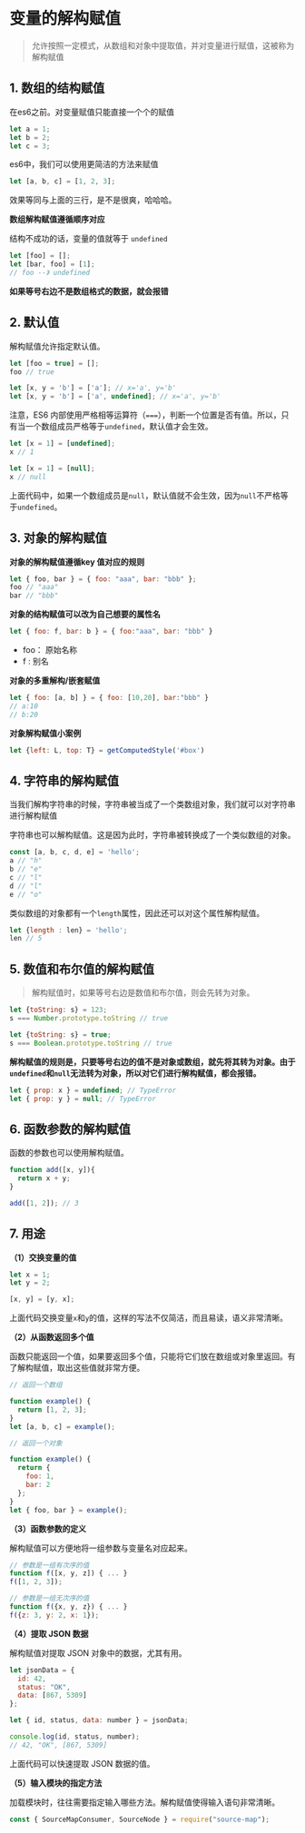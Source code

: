 # 变量的解构赋值

> 允许按照一定模式，从数组和对象中提取值，并对变量进行赋值，这被称为解构赋值

## 1. 数组的结构赋值

在es6之前。对变量赋值只能直接一个个的赋值

```javascript
let a = 1;
let b = 2;
let c = 3;
```

es6中，我们可以使用更简洁的方法来赋值

```javascript
let [a, b, c] = [1, 2, 3];
```

效果等同与上面的三行，是不是很爽，哈哈哈。

**数组解构赋值遵循顺序对应**

结构不成功的话，变量的值就等于 `undefined`

```javascript
let [foo] = [];
let [bar, foo] = [1];
// foo --》 undefined
```

**如果等号右边不是数组格式的数据，就会报错**

## 2. 默认值

解构赋值允许指定默认值。

```javascript
let [foo = true] = [];
foo // true

let [x, y = 'b'] = ['a']; // x='a', y='b'
let [x, y = 'b'] = ['a', undefined]; // x='a', y='b'
```

注意，ES6 内部使用严格相等运算符（`===`），判断一个位置是否有值。所以，只有当一个数组成员严格等于`undefined`，默认值才会生效。

```javascript
let [x = 1] = [undefined];
x // 1

let [x = 1] = [null];
x // null
```

上面代码中，如果一个数组成员是`null`，默认值就不会生效，因为`null`不严格等于`undefined`。

## 3. 对象的解构赋值

**对象的解构赋值遵循key 值对应的规则**

``` javascript
let { foo, bar } = { foo: "aaa", bar: "bbb" };
foo // "aaa"
bar // "bbb"
```

**对象的结构赋值可以改为自己想要的属性名**

```javascript
let { foo: f, bar: b } = { foo:"aaa", bar: "bbb" }
```

- foo： 原始名称
- f : 别名

**对象的多重解构/嵌套赋值**

```javascript
let { foo: [a, b] } = { foo: [10,20], bar:"bbb" }
// a:10
// b:20
```

**对象解构赋值小案例**

```javascript
let {left: L, top: T} = getComputedStyle('#box')
```



## 4. 字符串的解构赋值

当我们解构字符串的时候，字符串被当成了一个类数组对象，我们就可以对字符串进行解构赋值

字符串也可以解构赋值。这是因为此时，字符串被转换成了一个类似数组的对象。

``` javascript
const [a, b, c, d, e] = 'hello';
a // "h"
b // "e"
c // "l"
d // "l"
e // "o"
```

类似数组的对象都有一个`length`属性，因此还可以对这个属性解构赋值。

``` javascript
let {length : len} = 'hello';
len // 5
```

## 5. 数值和布尔值的解构赋值

> 解构赋值时，如果等号右边是数值和布尔值，则会先转为对象。

```javascript
let {toString: s} = 123;
s === Number.prototype.toString // true

let {toString: s} = true;
s === Boolean.prototype.toString // true
```

**解构赋值的规则是，只要等号右边的值不是对象或数组，就先将其转为对象。由于`undefined`和`null`无法转为对象，所以对它们进行解构赋值，都会报错。**

```javascript
let { prop: x } = undefined; // TypeError
let { prop: y } = null; // TypeError
```

## 6. 函数参数的解构赋值

函数的参数也可以使用解构赋值。

```javascript
function add([x, y]){
  return x + y;
}

add([1, 2]); // 3
```

## 7. 用途

**（1）交换变量的值**

```javascript
let x = 1;
let y = 2;

[x, y] = [y, x];
```

上面代码交换变量`x`和`y`的值，这样的写法不仅简洁，而且易读，语义非常清晰。

**（2）从函数返回多个值**

函数只能返回一个值，如果要返回多个值，只能将它们放在数组或对象里返回。有了解构赋值，取出这些值就非常方便。

```javascript
// 返回一个数组

function example() {
  return [1, 2, 3];
}
let [a, b, c] = example();

// 返回一个对象

function example() {
  return {
    foo: 1,
    bar: 2
  };
}
let { foo, bar } = example();
```

**（3）函数参数的定义**

解构赋值可以方便地将一组参数与变量名对应起来。

```javascript
// 参数是一组有次序的值
function f([x, y, z]) { ... }
f([1, 2, 3]);

// 参数是一组无次序的值
function f({x, y, z}) { ... }
f({z: 3, y: 2, x: 1});
```

**（4）提取 JSON 数据**

解构赋值对提取 JSON 对象中的数据，尤其有用。

```javascript
let jsonData = {
  id: 42,
  status: "OK",
  data: [867, 5309]
};

let { id, status, data: number } = jsonData;

console.log(id, status, number);
// 42, "OK", [867, 5309]
```

上面代码可以快速提取 JSON 数据的值。

**（5）输入模块的指定方法**

加载模块时，往往需要指定输入哪些方法。解构赋值使得输入语句非常清晰。

```JavaScript
const { SourceMapConsumer, SourceNode } = require("source-map");
```

